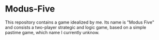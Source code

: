 # Modus-Five
This repository contains a game idealized by me. Its name is "Modus Five" and consists a two-player strategic and logic game, based on a simple pastime game, which name I currently unknow.
